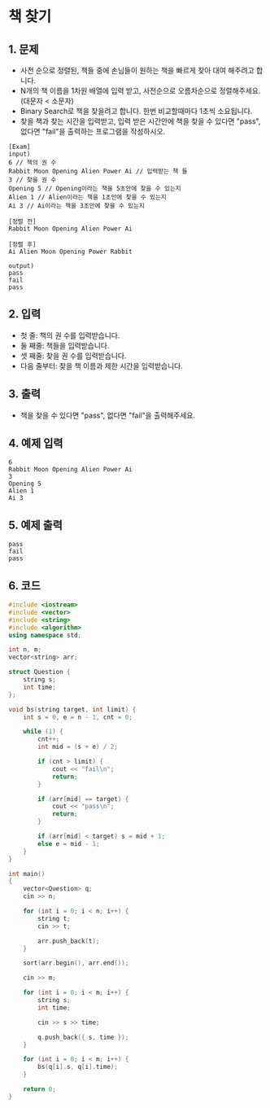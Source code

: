 # 책 찾기

## 1. 문제
- 사전 순으로 정렬된, 책들 중에 손님들이 원하는 책을 빠르게 찾아 대여 해주려고 합니다.
- N개의 책 이름을 1차원 배열에 입력 받고, 사전순으로 오름차순으로 정렬해주세요. (대문자 < 소문자)
- Binary Search로 책을 찾을려고 합니다. 한번 비교할때마다 1초씩 소요됩니다.
- 찾을 책과 찾는 시간을 입력받고, 입력 받은 시간안에 책을 찾을 수 있다면 "pass", 없다면 "fail"을 출력하는 프로그램을 작성하시오.

```
[Exam]
input)
6 // 책의 권 수
Rabbit Moon Opening Alien Power Ai // 입력받는 책 들
3 // 찾을 권 수
Opening 5 // Opening이라는 책을 5초안에 찾을 수 있는지
Alien 1 // Alien이라는 책을 1초안에 찾을 수 있는지
Ai 3 // Ai이라는 책을 3초안에 찾을 수 있는지

[정렬 전]
Rabbit Moon Opening Alien Power Ai

[정렬 후]
Ai Alien Moon Opening Power Rabbit

output)
pass
fail
pass
```

## 2. 입력
- 첫 줄: 책의 권 수를 입력받습니다.
- 둘 째줄: 책들을 입력받습니다.
- 셋 째줄: 찾을 권 수를 입력받습니다.
- 다음 줄부터: 찾을 책 이름과 제한 시간을 입력받습니다.

## 3. 출력
- 책을 찾을 수 있다면 "pass", 없다면 "fail"을 출력해주세요.

## 4. 예제 입력
```
6
Rabbit Moon Opening Alien Power Ai
3
Opening 5
Alien 1
Ai 3
```

## 5. 예제 출력
```
pass
fail
pass
```

## 6. 코드
```c++
#include <iostream>
#include <vector>
#include <string>
#include <algorithm>
using namespace std;

int n, m;
vector<string> arr;

struct Question {
    string s;
    int time;
};

void bs(string target, int limit) {
    int s = 0, e = n - 1, cnt = 0;

    while (1) {
        cnt++;
        int mid = (s + e) / 2;

        if (cnt > limit) {
            cout << "fail\n";
            return;
        }

        if (arr[mid] == target) {
            cout << "pass\n";
            return;
        }

        if (arr[mid] < target) s = mid + 1;
        else e = mid - 1;
    }
}

int main()
{   
    vector<Question> q;
    cin >> n;

    for (int i = 0; i < n; i++) {
        string t;
        cin >> t;

        arr.push_back(t);
    }

    sort(arr.begin(), arr.end());

    cin >> m;

    for (int i = 0; i < m; i++) {
        string s;
        int time;

        cin >> s >> time;

        q.push_back({ s, time });
    }

    for (int i = 0; i < m; i++) {
        bs(q[i].s, q[i].time);
    }

    return 0;
}
```
